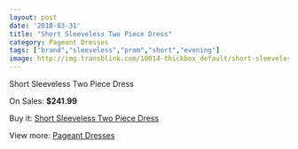 ```yaml
---
layout: post
date: '2018-03-31'
title: "Short Sleeveless Two Piece Dress"
category: Pageant Dresses
tags: ["brand","sleeveless","prom","short","evening"]
image: http://img.transblink.com/10014-thickbox_default/short-sleeveless-two-piece-dress.jpg
---
```

Short Sleeveless Two Piece Dress

On Sales: **$241.99**
<a href="https://www.transblink.com/en/pageant-dresses/3248-short-sleeveless-two-piece-dress.html"><amp-img layout="responsive" width="600" height="600" src="//img.transblink.com/10014-thickbox_default/short-sleeveless-two-piece-dress.jpg" alt="Short Sleeveless Two Piece Dress 0" /></a>
<a href="https://www.transblink.com/en/pageant-dresses/3248-short-sleeveless-two-piece-dress.html"><amp-img layout="responsive" width="600" height="600" src="//img.transblink.com/10016-thickbox_default/short-sleeveless-two-piece-dress.jpg" alt="Short Sleeveless Two Piece Dress 1" /></a>
<a href="https://www.transblink.com/en/pageant-dresses/3248-short-sleeveless-two-piece-dress.html"><amp-img layout="responsive" width="600" height="600" src="//img.transblink.com/10015-thickbox_default/short-sleeveless-two-piece-dress.jpg" alt="Short Sleeveless Two Piece Dress 2" /></a>

Buy it: [Short Sleeveless Two Piece Dress](https://www.transblink.com/en/pageant-dresses/3248-short-sleeveless-two-piece-dress.html "Short Sleeveless Two Piece Dress")

View more: [Pageant Dresses](https://www.transblink.com/en/9-pageant-dresses "Pageant Dresses")